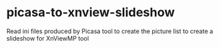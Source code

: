 # picasa-to-xnview-slideshow
Read ini files produced by Picasa tool to create the picture list to create a slideshow for XnViewMP tool
